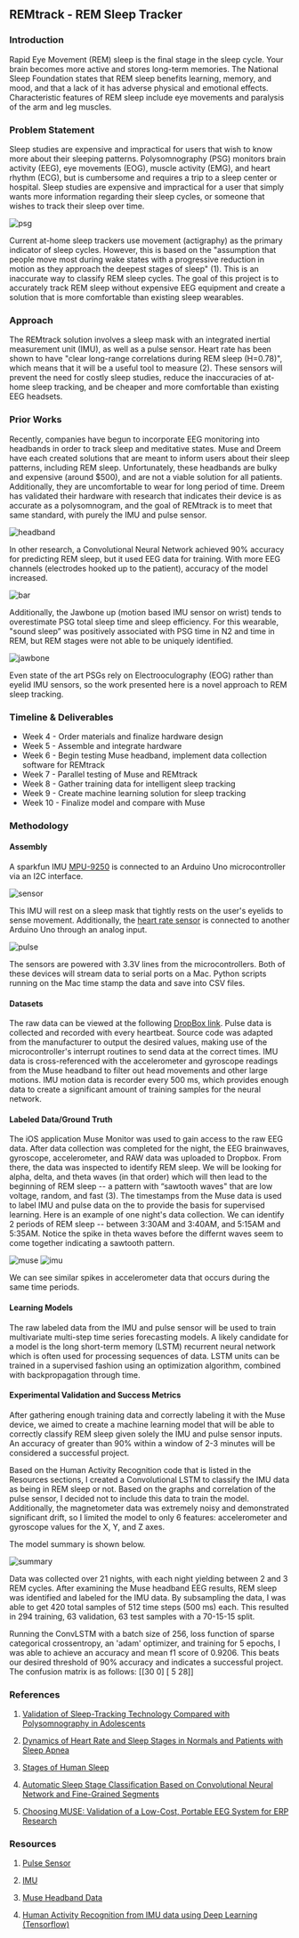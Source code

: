 ## REMtrack - REM Sleep Tracker

### Introduction

Rapid Eye Movement (REM) sleep is the final stage in the sleep cycle. Your brain becomes more active and stores long-term memories. The National Sleep Foundation states that REM sleep benefits learning, memory, and mood, and that a lack of it has adverse physical and emotional effects. Characteristic features of REM sleep include eye movements and paralysis of the arm and leg muscles. 

### Problem Statement

Sleep studies are expensive and impractical for users that wish to know more about their sleeping patterns. Polysomnography (PSG) monitors brain activity (EEG), eye movements (EOG), muscle activity (EMG), and heart rhythm (ECG), but is cumbersome and requires a trip to a sleep center or hospital. Sleep studies are expensive and impractical for a user that simply wants more information regarding their sleep cycles, or someone that wishes to track their sleep over time. 

<img src="images/psg.png" alt="psg" class="inline"/>

Current at-home sleep trackers use movement (actigraphy) as the primary indicator of sleep cycles. However, this is based on the "assumption that people move most during wake states with a progressive reduction in motion as they approach the deepest stages of sleep" (1). This is an inaccurate way to classify REM sleep cycles. The goal of this project is to accurately track REM sleep without 
expensive EEG equipment and create a solution that is more comfortable than existing sleep wearables.

### Approach

The REMtrack solution involves a sleep mask with an integrated inertial measurement unit (IMU), as well as a pulse sensor. Heart rate has been shown to have "clear long-range correlations during REM sleep (H=0.78)", which means that it will be a useful tool to measure (2). These sensors will prevent the need for costly sleep studies, reduce the inaccuracies of at-home sleep tracking, and be cheaper and more comfortable than existing EEG headsets. 

### Prior Works

Recently, companies have begun to incorporate EEG monitoring into headbands in order to track sleep and meditative states. Muse and Dreem have each created solutions that are meant to inform users about their sleep patterns, including REM sleep. Unfortunately, these headbands are bulky and expensive (around $500), and are not a viable solution for all patients. Additionally, they are uncomfortable to wear for long period of time. Dreem has validated their hardware with research that indicates their device is as accurate as a polysomnogram, and the goal of REMtrack is to meet that same standard, with purely the IMU and pulse sensor. 

<img src="images/headband.png" alt="headband" class="inline"/>

In other research, a Convolutional Neural Network achieved 90% accuracy for predicting REM sleep, but it used EEG data for training. With more EEG channels (electrodes hooked up to the patient), accuracy of the model increased. 

<img src="images/bar.png" alt="bar" class="inline"/>

Additionally, the Jawbone up (motion based IMU sensor on wrist) tends to overestimate PSG total sleep time and sleep efficiency. For this wearable, "sound sleep” was positively associated with PSG time in N2 and time in REM, but REM stages were not able to be uniquely identified.

<img src="images/jawbone.png" alt="jawbone" class="inline"/>

Even state of the art PSGs rely on Electrooculography (EOG) rather than eyelid IMU sensors, so the work presented here is a novel approach to REM sleep tracking. 


### Timeline & Deliverables
* Week 4 - Order materials and finalize hardware design
* Week 5 - Assemble and integrate hardware
* Week 6 - Begin testing Muse headband, implement data collection software for REMtrack
* Week 7 - Parallel testing of Muse and REMtrack
* Week 8 - Gather training data for intelligent sleep tracking 
* Week 9 - Create machine learning solution for sleep tracking
* Week 10 - Finalize model and compare with Muse

### Methodology

#### Assembly
A sparkfun IMU [MPU-9250](https://www.sparkfun.com/products/13762) is connected to an Arduino Uno microcontroller via an I2C interface. 

<img src="images/sensor.png" alt="sensor" class="inline"/>

This IMU will rest on a sleep mask that tightly rests on the user's eyelids to sense movement. Additionally, the [heart rate sensor](https://www.sparkfun.com/products/11574) is connected to another Arduino Uno through an analog input. 

<img src="images/pulse.png" alt="pulse" class="inline"/>

The sensors are powered with 3.3V lines from the microcontrollers. Both of these devices will stream data to serial ports on a Mac. Python scripts running on the Mac time stamp the data and save into CSV files.

#### Datasets
The raw data can be viewed at the following [DropBox link](https://www.dropbox.com/sh/2fkjsiwpo1naz6q/AABdRBSJ_QOWfcs7xz8bPXx7a?dl=0). Pulse data is collected and recorded with every heartbeat. Source code was adapted from the manufacturer to output the desired values, making use of the microcontroller's interrupt routines to send data at the correct times. IMU data is cross-referenced with the accelerometer and gyroscope readings from the Muse headband to filter out head movements and other large motions. IMU motion data is recorder every 500 ms, which provides enough data to create a significant amount of training samples for the neural network. 

#### Labeled Data/Ground Truth
The iOS application Muse Monitor was used to gain access to the raw EEG data. After data collection was completed for the night, the EEG brainwaves, gyroscope, accelerometer, and RAW data was uploaded to Dropbox. From there, the data was inspected to identify REM sleep. We will be looking for alpha, delta, and theta waves (in that order) which will then lead to the beginning of REM sleep -- a pattern with “sawtooth waves" that are low voltage, random, and fast (3). The timestamps from the Muse data is used to label IMU and pulse data on the to provide the basis for supervised learning. Here is an example of one night's data collection. We can identify 2 periods of REM sleep -- between 3:30AM and 3:40AM, and 5:15AM and 5:35AM. Notice the spike in theta waves before the differnt waves seem to come together indicating a sawtooth pattern.

<img src="images/muse.png" alt="muse" class="inline"/>

<img src="images/imu.png" alt="imu" class="inline"/>

We can see similar spikes in accelerometer data that occurs during the same time periods.

#### Learning Models
The raw labeled data from the IMU and pulse sensor will be used to train multivariate multi-step time series forecasting models. A likely candidate for a model is the long short-term memory (LSTM) recurrent neural network which is often used for processing sequences of data. LSTM units can be trained in a supervised fashion using an optimization algorithm, combined with backpropagation through time. 

#### Experimental Validation and Success Metrics
After gathering enough training data and correctly labeling it with the Muse device, we aimed to create a machine learning model that will be able to correctly classify REM sleep given solely the IMU and pulse sensor inputs. An accuracy of greater than 90% within a window of 2-3 minutes will be considered a successful project.

Based on the Human Activity Recognition code that is listed in the Resources sections, I created a Convolutional LSTM to classify the IMU data as being in REM sleep or not. Based on the graphs and correlation of the pulse sensor, I decided not to include this data to train the model. Additionally, the magnetometer data was extremely noisy and demonstrated significant drift, so I limited the model to only 6 features: accelerometer and gyroscope values for the X, Y, and Z axes. 

The model summary is shown below.

<img src="images/summary.png" alt="summary" class="inline"/>

Data was collected over 21 nights, with each night yielding between 2 and 3 REM cycles. After examining the Muse headband EEG results, REM sleep was identified and labeled for the IMU data. By subsampling the data, I was able to get 420 total samples of 512 time steps (500 ms) each. This resulted in 294 training, 63 validation, 63 test samples with a 70-15-15 split. 

Running the ConvLSTM with a batch size of 256, loss function of sparse categorical crossentropy, an 'adam' optimizer, and training for 5 epochs, I was able to achieve an accuracy and mean f1 score of 0.9206. This beats our desired threshold of 90% accuracy and indicates a successful project. The confusion matrix is as follows: [[30  0] [ 5 28]]

### References
1) [Validation of Sleep-Tracking Technology Compared with Polysomnography in Adolescents](https://academic.oup.com/sleep/article/38/9/1461/2418009)

2) [Dynamics of Heart Rate and Sleep Stages in Normals and Patients with Sleep Apnea](https://www.nature.com/articles/1300146)

3) [Stages of Human Sleep](http://sleepdisorders.sleepfoundation.org/chapter-1-normal-sleep/stages-of-human-sleep/)

4) [Automatic Sleep Stage Classification Based on Convolutional Neural Network and Fine-Grained Segments](http://downloads.hindawi.com/journals/complexity/2018/9248410.pdf)

5) [Choosing MUSE: Validation of a Low-Cost, Portable EEG System for ERP Research](https://www.ncbi.nlm.nih.gov/pmc/articles/PMC5344886/)

### Resources
1) [Pulse Sensor](https://pulsesensor.com/)

2) [IMU](https://learn.sparkfun.com/tutorials/mpu-9250-hookup-guide/all)

3) [Muse Headband Data](https://mind-monitor.com/)

4) [Human Activity Recognition from IMU data using Deep Learning (Tensorflow)](https://github.com/vikranth94/Activity-Recognition)
